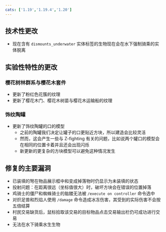 ```yaml
---
cats: ['1.19','1.19.4','1.20']
---
```

## 技术性更改
* 现在含有 `dismounts_underwater` 实体标签的生物现在会在水下强制骑乘的实体脱离
## 实验性特性的更改
### 樱花树林群系与樱花木套件
* 更新了粉红色花簇的纹理
* 更新了樱花木门、樱花木树苗与樱花木运输船的纹理
### 饰纹陶罐
* 更新了饰纹陶罐的口的模型
	* 之前的陶罐我们决定让罐子的口更贴近方块，所以建造会比较灵活
	* 然而，这会产生一些与 Z-fighting 有关的问题，比如说两个罐口的模型会在相同的位置卡着并且还会出现闪烁
	* 新更新的更复杂的方块模型可以避免这种情况发生
## 修复的主要漏洞
* 已装填的弩在物品展示框中和变成掉落物时仍显示为未装填的状态
* 投射问题：在距离很远（坐标值很大）时，破坏方块会在错误的位置掉落
* 鸡骑士的僵尸和蜘蛛骑士的骷髅无法被 `/execute on controller` 命令选中
* 对炽足兽和烈焰人使用 `/damage` 命令造成冰冻伤害，其受到的实际伤害不会按五倍结算
* 村民交易缺货后，鼠标拾取该交易的目标物品点击交易输出栏仍可成功进行交易
* 无法在水下骑乘水生生物
